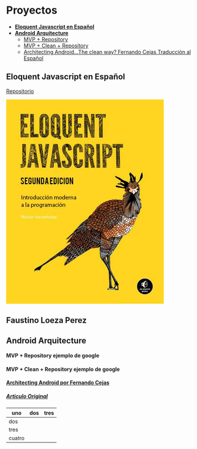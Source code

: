# Proyectos

- **[Eloquent Javascript en Español](#eloquent-javascript-en-espanol)** 
- **[Android Arquitecture](#android-arquitecture)**
	- [MVP + Repository](#mvp-repository-ejemplo-de-google)
	- [MVP + Clean + Repository](#mvp-clean-repository-ejemplo-de-google)
	- [Architecting Android…The clean way? Fernando Cejas Traducción al Español](#architecting-android-por-fernando-cejas)



## Eloquent Javascript en Español

[Repositorio](https://github.com/faustinoloeza/faustinoloeza.github.io/tree/master/Eloquent-JavaScript-es)

![](Eloquent-JavaScript-es/img/cover.jpg)


## Faustino Loeza Perez
## Android Arquitecture

#### MVP + Repository ejemplo de google

#### MVP + Clean + Repository ejemplo de google

#### [Architecting Android por Fernando Cejas](http://faustinoloeza.github.io/Fernando_Cejas.html)
##### [Articulo Original](http://fernandocejas.com/2014/09/03/architecting-android-the-clean-way/)



| uno    | dos  | tres |
| ------ | ---- | ---- |
| dos    |      |      |
| tres   |      |      |
| cuatro |      |      |


